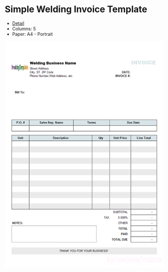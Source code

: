 ﻿# Simple Welding Invoice Template
- [Detail](https://www.invoicingtemplate.com/simplewelding)
- Columns: 5
- Paper: A4 - Portrait

![Screenshot for Simple Welding Invoice Template](simplewelding.png)